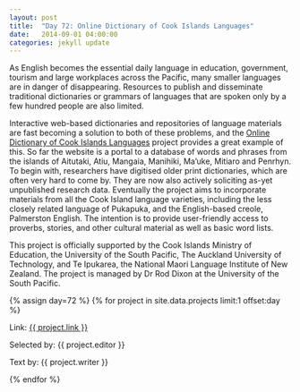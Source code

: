 ```yaml
---
layout: post
title:  "Day 72: Online Dictionary of Cook Islands Languages"
date:   2014-09-01 04:00:00
categories: jekyll update
---
```


<!-- Remember to change the date above -->

As English becomes the essential daily language in education, government, tourism and large workplaces across the Pacific, many smaller languages are in danger of disappearing. Resources to publish and disseminate traditional dictionaries or grammars of languages that are spoken only by a few hundred people are also limited.

Interactive web-based dictionaries and repositories of language materials are fast becoming a solution to both of these problems, and the [Online Dictionary of Cook Islands Languages](http://cookislandsdictionary.com/) project provides a great example of this. So far the website is a portal to a database of words and phrases from the islands of Aitutaki, Atiu, Mangaia, Manihiki, Ma’uke, Mitiaro and Penrhyn. To begin with, researchers have digitised older print dictionaries, which are often very hard to come by. They are now also actively soliciting as-yet unpublished research data. Eventually the project aims to incorporate materials from all the Cook Island language varieties, including the less closely related language of Pukapuka, and the English-based creole, Palmerston English. The intention is to provide user-friendly access to proverbs, stories, and other cultural material as well as basic word lists.

This project is officially supported by the Cook Islands Ministry of Education, the University of the South Pacific, The Auckland University of Technology, and Te Ipukarea, the National Maori Language Institute of New Zealand. The project is managed by Dr Rod Dixon at the University of the South Pacific.


<!-- Remember to assign the day -->
{% assign day=72 %}
{% for project in site.data.projects limit:1 offset:day %}
<p>Link: <a href="{{ project.link }}">{{ project.link }}</a></p>
<p>Selected by: {{ project.editor }}</p>
<p>Text by: {{ project.writer }}</p>
{% endfor %}

